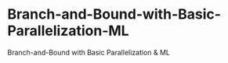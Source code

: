 # Branch-and-Bound-with-Basic-Parallelization-ML
Branch-and-Bound with Basic Parallelization &amp; ML
